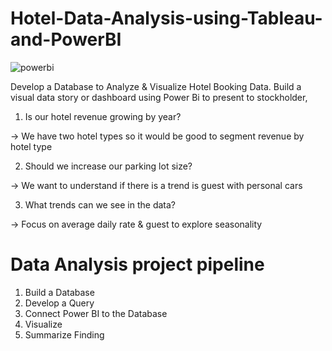# Hotel-Data-Analysis-using-Tableau-and-PowerBI

![powerbi](https://user-images.githubusercontent.com/102408608/171991365-afb8a8b6-7bb6-4fc4-b683-1f1b0f177d11.png)

Develop a Database to Analyze & Visualize Hotel Booking Data.
Build a visual data story or dashboard using Power Bi to present to stockholder,

1. Is our hotel revenue growing by year?

-> We have two hotel types so it would be good 
to segment revenue by hotel type

2. Should we increase our parking lot size?

-> We want to understand if there is a trend is 
guest with personal cars

3. What trends can we see in the data?

-> Focus on average daily rate & guest to 
explore seasonality

# Data Analysis project pipeline
  1. Build a Database
  2. Develop a Query
  3. Connect Power BI to the Database
  4. Visualize
  5. Summarize Finding
